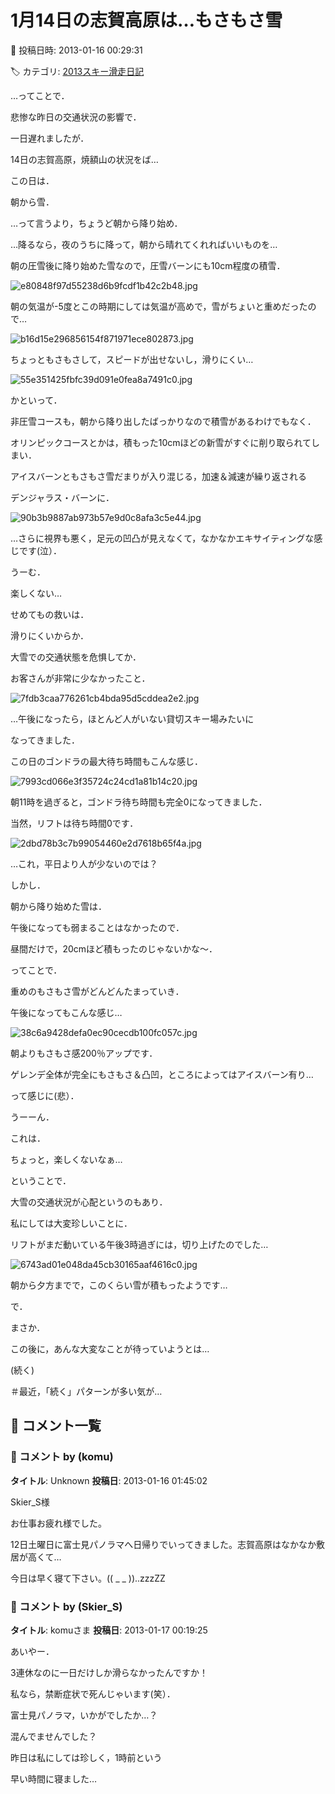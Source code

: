 # 1月14日の志賀高原は…もさもさ雪

📅 投稿日時: 2013-01-16 00:29:31

🏷️ カテゴリ: [2013スキー滑走日記](c91dbe557f9a69230b1600e48622fdd61.md)

…ってことで．


悲惨な昨日の交通状況の影響で．


一日遅れましたが．


14日の志賀高原，焼額山の状況をば…





この日は．


朝から雪．


…って言うより，ちょうど朝から降り始め．


…降るなら，夜のうちに降って，朝から晴れてくれればいいものを…





朝の圧雪後に降り始めた雪なので，圧雪バーンにも10cm程度の積雪．




![e80848f97d55238d6b9fcdf1b42c2b48.jpg](images/e80848f97d55238d6b9fcdf1b42c2b48.jpg)




朝の気温が-5度とこの時期にしては気温が高めで，雪がちょいと重めだったので…




![b16d15e296856154f871971ece802873.jpg](images/b16d15e296856154f871971ece802873.jpg)




ちょっともさもさして，スピードが出せないし，滑りにくい…




![55e351425fbfc39d091e0fea8a7491c0.jpg](images/55e351425fbfc39d091e0fea8a7491c0.jpg)







かといって．


非圧雪コースも，朝から降り出したばっかりなので積雪があるわけでもなく．


オリンピックコースとかは，積もった10cmほどの新雪がすぐに削り取られてしまい．


アイスバーンともさもさ雪だまりが入り混じる，加速＆減速が繰り返される


デンジャラス・バーンに．




![90b3b9887ab973b57e9d0c8afa3c5e44.jpg](images/90b3b9887ab973b57e9d0c8afa3c5e44.jpg)




…さらに視界も悪く，足元の凹凸が見えなくて，なかなかエキサイティングな感じです(泣）．





うーむ．


楽しくない…





せめてもの救いは．


滑りにくいからか．


大雪での交通状態を危惧してか．


お客さんが非常に少なかったこと．




![7fdb3caa776261cb4bda95d5cddea2e2.jpg](images/7fdb3caa776261cb4bda95d5cddea2e2.jpg)







…午後になったら，ほとんど人がいない貸切スキー場みたいに


なってきました．


この日のゴンドラの最大待ち時間もこんな感じ．




![7993cd066e3f35724c24cd1a81b14c20.jpg](images/7993cd066e3f35724c24cd1a81b14c20.jpg)




朝11時を過ぎると，ゴンドラ待ち時間も完全0になってきました．


当然，リフトは待ち時間0です．




![2dbd78b3c7b99054460e2d7618b65f4a.jpg](images/2dbd78b3c7b99054460e2d7618b65f4a.jpg)




…これ，平日より人が少ないのでは？





しかし．


朝から降り始めた雪は．


午後になっても弱まることはなかったので．


昼間だけで，20cmほど積もったのじゃないかな～．





ってことで．


重めのもさもさ雪がどんどんたまっていき．


午後になってもこんな感じ…




![38c6a9428defa0ec90cecdb100fc057c.jpg](images/38c6a9428defa0ec90cecdb100fc057c.jpg)




朝よりもさもさ感200％アップです．


ゲレンデ全体が完全にもさもさ＆凸凹，ところによってはアイスバーン有り…


って感じに(悲）．





うーーん．


これは．


ちょっと，楽しくないなぁ…





ということで．


大雪の交通状況が心配というのもあり．


私にしては大変珍しいことに．


リフトがまだ動いている午後3時過ぎには，切り上げたのでした…




![6743ad01e048da45cb30165aaf4616c0.jpg](images/6743ad01e048da45cb30165aaf4616c0.jpg)




朝から夕方までで，このくらい雪が積もったようです…





で．


まさか．


この後に，あんな大変なことが待っていようとは…


(続く)





＃最近，「続く」パターンが多い気が…

## 💬 コメント一覧

### 💬 コメント by (komu)
**タイトル**: Unknown
**投稿日**: 2013-01-16 01:45:02

Skier_S様



お仕事お疲れ様でした。

12日土曜日に富士見パノラマへ日帰りでいってきました。志賀高原はなかなか敷居が高くて…

今日は早く寝て下さい。(( _ _ ))..zzzZZ

### 💬 コメント by (Skier_S)
**タイトル**: komuさま
**投稿日**: 2013-01-17 00:19:25

あいやー．

3連休なのに一日だけしか滑らなかったんですか！

私なら，禁断症状で死んじゃいます(笑）．



富士見パノラマ，いかがでしたか…？

混んでませんでした？



昨日は私にしては珍しく，1時前という

早い時間に寝ました…

